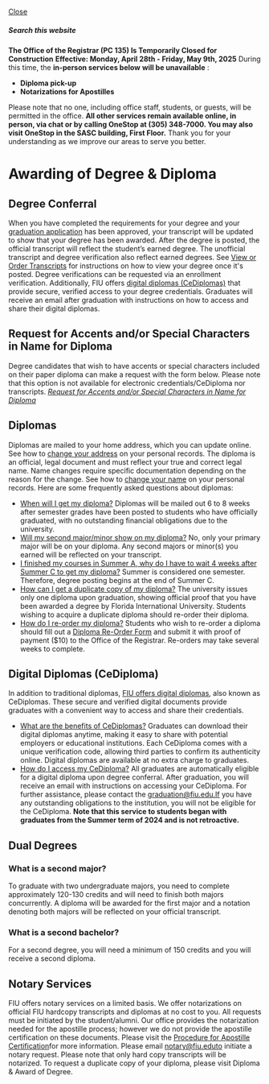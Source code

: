 [ Close ](https://onestop.fiu.edu/registration/graduation/awarding-of-degree-diploma/index.html)
##### Search this website
**The Office of the Registrar (PC 135) Is Temporarily Closed for Construction**
**Effective: Monday, April 28th - Friday, May 9th, 2025**
During this time, the **in-person services below** **will be unavailable** : 
  * **Diploma pick-up**
  * **Notarizations for Apostilles**


Please note that no one, including office staff, students, or guests, will be permitted in the office. 
**All other services remain available online, in person, via chat or by calling OneStop at (305) 348-7000. You may also visit OneStop in the SASC building, First Floor.**
Thank you for your understanding as we improve our areas to serve you better.
# Awarding of Degree & Diploma
## Degree Conferral
When you have completed the requirements for your degree and your [graduation application](https://onestop.fiu.edu/registration/graduation/applying-for-graduation/index.html#FNGS) has been approved, your transcript will be updated to show that your degree has been awarded.
After the degree is posted, the official transcript will reflect the student’s earned degree. The unofficial transcript and degree verification also reflect earned degrees. See [View or Order Transcripts](https://onestop.fiu.edu/registration/academic-records/transcripts/index.html#trns-req) for instructions on how to view your degree once it's posted. Degree verifications can be requested via an enrollment verification.
Additionally, FIU offers [digital diplomas (CeDiplomas)](https://onestop.fiu.edu/registration/academic-records/digital-diplomas/index.html) that provide secure, verified access to your degree credentials. Graduates will receive an email after graduation with instructions on how to access and share their digital diplomas.
## Request for Accents and/or Special Characters in Name for Diploma
Degree candidates that wish to have accents or special characters included on their paper diploma can make a request with the form below. Please note that this option is not available for electronic credentials/CeDiploma nor transcripts. 
 _[Request for Accents and/or Special Characters in Name for Diploma](https://us.flow-prod.boomi.com/30364e55-38b1-48c8-b2c4-e1616dc3f392/play/SAML-Auth-DocuSign?&process-id=EMS_DIPLOREQ&flow-id=10fd957d-d464-4e93-87fb-1851df638db1&redirect-DocuSignURL=)_
## Diplomas
Diplomas are mailed to your home address, which you can update online. See how to [change your address](https://onestop.fiu.edu/registration/personal-records/update-personal-information/index.html#addresschange) on your personal records.
The diploma is an official, legal document and must reflect your true and correct legal name. Name changes require specific documentation depending on the reason for the change. See how to [change your name](https://onestop.fiu.edu/registration/personal-records/update-personal-information/index.html#namechange) on your personal records.
Here are some frequently asked questions about diplomas:
  * [When will I get my diploma?](https://onestop.fiu.edu/registration/graduation/awarding-of-degree-diploma/index.html#panel-N1053B-1)
Diplomas will be mailed out 6 to 8 weeks after semester grades have been posted to students who have officially graduated, with no outstanding financial obligations due to the university. 
  * [Will my second major/minor show on my diploma?](https://onestop.fiu.edu/registration/graduation/awarding-of-degree-diploma/index.html#panel-N1053B-2)
No, only your primary major will be on your diploma. Any second majors or minor(s) you earned will be reflected on your transcript.
  * [I finished my courses in Summer A, why do I have to wait 4 weeks after Summer C to get my diploma?](https://onestop.fiu.edu/registration/graduation/awarding-of-degree-diploma/index.html#panel-N1053B-3)
Summer is considered one semester. Therefore, degree posting begins at the end of Summer C.
  * [How can I get a duplicate copy of my diploma?](https://onestop.fiu.edu/registration/graduation/awarding-of-degree-diploma/index.html#panel-N1053B-4)
The university issues only one diploma upon graduation, showing official proof that you have been awarded a degree by Florida International University. Students wishing to acquire a duplicate diploma should re-order their diploma.
  * [How do I re-order my diploma?](https://onestop.fiu.edu/registration/graduation/awarding-of-degree-diploma/index.html#panel-N1053B-5)
Students who wish to re-order a diploma should fill out a [Diploma Re-Order Form](https://onestop.fiu.edu/_assets/forms/diploma-reorder-form.pdf) and submit it with proof of payment ($10) to the Office of the Registrar. Re-orders may take several weeks to complete.


## Digital Diplomas (CeDiploma)
In addition to traditional diplomas, [FIU offers digital diplomas](https://onestop.fiu.edu/registration/academic-records/digital-diplomas/index.html), also known as CeDiplomas. These secure and verified digital documents provide graduates with a convenient way to access and share their credentials.
  * [What are the benefits of CeDiplomas?](https://onestop.fiu.edu/registration/graduation/awarding-of-degree-diploma/index.html#panel-N105EB-1)
Graduates can download their digital diplomas anytime, making it easy to share with potential employers or educational institutions. Each CeDiploma comes with a unique verification code, allowing third parties to confirm its authenticity online. Digital diplomas are available at no extra charge to graduates.
  * [How do I access my CeDiploma?](https://onestop.fiu.edu/registration/graduation/awarding-of-degree-diploma/index.html#panel-N105EB-2)
All graduates are automatically eligible for a digital diploma upon degree conferral. After graduation, you will receive an email with instructions on accessing your CeDiploma. For further assistance, please contact the graduation@fiu.edu.If you have any outstanding obligations to the institution, you will not be eligible for the CeDiploma.
**Note that this service to students began with graduates from the Summer term of 2024 and is not retroactive.**


## Dual Degrees
### **What is a second major?**
To graduate with two undergraduate majors, you need to complete approximately 120-130 credits and will need to finish both majors concurrently. A diploma will be awarded for the first major and a notation denoting both majors will be reflected on your official transcript.
### **What is a second bachelor?**
For a second degree, you will need a minimum of 150 credits and you will receive a second diploma.
## Notary Services
FIU offers notary services on a limited basis. We offer notarizations on official FIU hardcopy transcripts and diplomas at no cost to you. All requests must be initiated by the student/alumni. Our office provides the notarization needed for the apostille process; however we do not provide the apostille certification on these documents. Please visit the [Procedure for Apostille Certification](https://notaries.dos.state.fl.us/notproc7.html)for more information. Please email notary@fiu.eduto initiate a notary request. Please note that only hard copy transcripts will be notarized. To request a duplicate copy of your diploma, please visit Diploma & Award of Degree.
